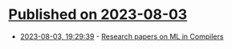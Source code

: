 # [Published on 2023-08-03](index.md)

* [2023-08-03, 19:29:39](https://lobste.rs/s/fsdxqw/research_papers_on_ml_compilers) - [Research papers on ML in Compilers](https://github.com/zwang4/awesome-machine-learning-in-compilers)
